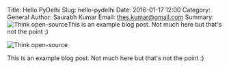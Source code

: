 Title: Hello PyDelhi
Slug: hello-pydelhi
Date: 2016-01-17 12:00
Category: General
Author: Saurabh Kumar
Email: thes.kumar@gmail.com
Summary: ![Think open-source]({filename}/images/hello-world.jpg)This is an example blog post. Not much here but that's not the point :)



![Think open-source]({filename}/images/hello-world.jpg)

This is an example blog post. Not much here but that's not the point :)

